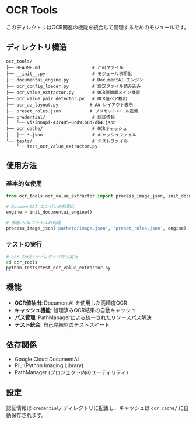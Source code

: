 # OCR Tools

このディレクトリはOCR関連の機能を統合して管理するためのモジュールです。

## ディレクトリ構造

```
ocr_tools/
├── README.md                    # このファイル
├── __init__.py                  # モジュール初期化
├── documentai_engine.py         # DocumentAI エンジン
├── ocr_config_loader.py         # 設定ファイル読み込み
├── ocr_value_extractor.py       # OCR値抽出メイン機能
├── ocr_value_pair_detector.py   # OCR値ペア検出
├── ocr_aa_layout.py            # AA レイアウト表示
├── preset_roles.json           # プリセットロール定義
├── credential/                  # 認証情報
│   └── visionapi-437405-0cd91b6d2db4.json
├── ocr_cache/                   # OCRキャッシュ
│   ├── *.json                   # キャッシュファイル
└── tests/                       # テストファイル
    └── test_ocr_value_extractor.py
```

## 使用方法

### 基本的な使用

```python
from ocr_tools.ocr_value_extractor import process_image_json, init_documentai_engine

# DocumentAI エンジンの初期化
engine = init_documentai_engine()

# 画像JSONファイルの処理
process_image_json('path/to/image.json', 'preset_roles.json', engine)
```

### テストの実行

```bash
# ocr_toolsディレクトリから実行
cd ocr_tools
python tests/test_ocr_value_extractor.py
```

## 機能

- **OCR値抽出**: DocumentAI を使用した高精度OCR
- **キャッシュ機能**: 処理済みOCR結果の自動キャッシュ
- **パス管理**: PathManagerによる統一されたリソースパス解決
- **テスト統合**: 自己完結型のテストスイート

## 依存関係

- Google Cloud DocumentAI
- PIL (Python Imaging Library)
- PathManager (プロジェクト内のユーティリティ)

## 設定

認証情報は `credential/` ディレクトリに配置し、キャッシュは `ocr_cache/` に自動保存されます。
